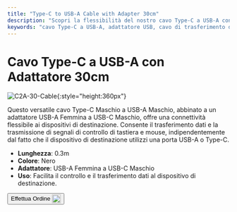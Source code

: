 ```yaml
---
title: "Type-C to USB-A Cable with Adapter 30cm"
description: "Scopri la flessibilità del nostro cavo Type-C a USB-A con adattatore, progettato per un trasferimento dati senza interruzioni e la trasmissione di segnali di controllo. Perfetto per collegare dispositivi con porte USB-A o Type-C."
keywords: "cavo Type-C a USB-A, adattatore USB, cavo di trasferimento dati, cavo di segnale di controllo, connettività versatile"
---
```


# Cavo Type-C a USB-A con Adattatore 30cm

![C2A-30-Cable](https://assets.openterface.com/images/product/part/OP-04-CABLE30-C2A.jpg){:style="height:360px"}

Questo versatile cavo Type-C Maschio a USB-A Maschio, abbinato a un adattatore USB-A Femmina a USB-C Maschio, offre una connettività flessibile ai dispositivi di destinazione. Consente il trasferimento dati e la trasmissione di segnali di controllo di tastiera e mouse, indipendentemente dal fatto che il dispositivo di destinazione utilizzi una porta USB-A o Type-C.

- **Lunghezza**: 0.3m
- **Colore**: Nero
- **Adattatore**: USB-A Femmina a USB-C Maschio
- **Uso**: Facilita il controllo e il trasferimento dati al dispositivo di destinazione.

<button class="md-button" onclick="window.location.href='https://shop.techxartisan.com/products/type-c-to-usb-a-cable-with-adapter'"> Effettua Ordine <img src="/images/trademark/txa.svg" alt="TxA Shop" style="vertical-align: middle; height: 20px;"></button>
